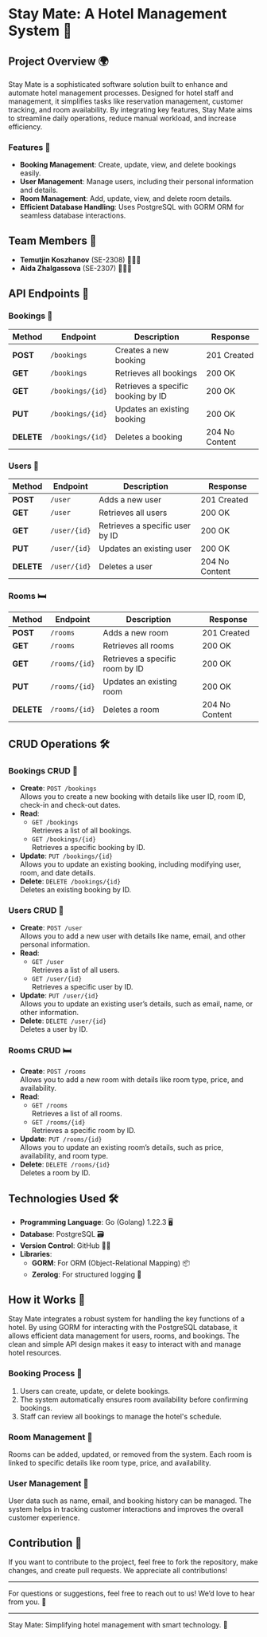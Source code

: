 # **Stay Mate: A Hotel Management System** 🏨

## **Project Overview** 🌍
Stay Mate is a sophisticated software solution built to enhance and automate hotel management processes. Designed for hotel staff and management, it simplifies tasks like reservation management, customer tracking, and room availability. By integrating key features, Stay Mate aims to streamline daily operations, reduce manual workload, and increase efficiency.

### **Features** 🚀
- **Booking Management**: Create, update, view, and delete bookings easily.
- **User Management**: Manage users, including their personal information and details.
- **Room Management**: Add, update, view, and delete room details.
- **Efficient Database Handling**: Uses PostgreSQL with GORM ORM for seamless database interactions.

## **Team Members** 👥
- **Temutjin Koszhanov** (SE-2308) 👨🏻‍💻
- **Aida Zhalgassova** (SE-2307) 👩🏻‍💻

## **API Endpoints** 📡

### **Bookings** 📅

| Method | Endpoint          | Description                          | Response                |
|--------|-------------------|--------------------------------------|-------------------------|
| **POST**   | `/bookings`       | Creates a new booking                | 201 Created             |
| **GET**    | `/bookings`       | Retrieves all bookings               | 200 OK                  |
| **GET**    | `/bookings/{id}`  | Retrieves a specific booking by ID   | 200 OK                  |
| **PUT**    | `/bookings/{id}`  | Updates an existing booking          | 200 OK                  |
| **DELETE** | `/bookings/{id}`  | Deletes a booking                    | 204 No Content          |

### **Users** 👤

| Method | Endpoint          | Description                          | Response                |
|--------|-------------------|--------------------------------------|-------------------------|
| **POST**   | `/user`           | Adds a new user                      | 201 Created             |
| **GET**    | `/user`           | Retrieves all users                  | 200 OK                  |
| **GET**    | `/user/{id}`      | Retrieves a specific user by ID      | 200 OK                  |
| **PUT**    | `/user/{id}`      | Updates an existing user             | 200 OK                  |
| **DELETE** | `/user/{id}`      | Deletes a user                       | 204 No Content          |

### **Rooms** 🛏️

| Method | Endpoint          | Description                          | Response                |
|--------|-------------------|--------------------------------------|-------------------------|
| **POST**   | `/rooms`          | Adds a new room                      | 201 Created             |
| **GET**    | `/rooms`          | Retrieves all rooms                  | 200 OK                  |
| **GET**    | `/rooms/{id}`     | Retrieves a specific room by ID      | 200 OK                  |
| **PUT**    | `/rooms/{id}`     | Updates an existing room             | 200 OK                  |
| **DELETE** | `/rooms/{id}`     | Deletes a room                       | 204 No Content          |

## **CRUD Operations** 🛠️

### **Bookings CRUD** 📅
- **Create**: `POST /bookings`  
  Allows you to create a new booking with details like user ID, room ID, check-in and check-out dates.
- **Read**:
    - `GET /bookings`  
      Retrieves a list of all bookings.
    - `GET /bookings/{id}`  
      Retrieves a specific booking by ID.
- **Update**: `PUT /bookings/{id}`  
  Allows you to update an existing booking, including modifying user, room, and date details.
- **Delete**: `DELETE /bookings/{id}`  
  Deletes an existing booking by ID.

### **Users CRUD** 👤
- **Create**: `POST /user`  
  Allows you to add a new user with details like name, email, and other personal information.
- **Read**:
    - `GET /user`  
      Retrieves a list of all users.
    - `GET /user/{id}`  
      Retrieves a specific user by ID.
- **Update**: `PUT /user/{id}`  
  Allows you to update an existing user’s details, such as email, name, or other information.
- **Delete**: `DELETE /user/{id}`  
  Deletes a user by ID.

### **Rooms CRUD** 🛏️
- **Create**: `POST /rooms`  
  Allows you to add a new room with details like room type, price, and availability.
- **Read**:
    - `GET /rooms`  
      Retrieves a list of all rooms.
    - `GET /rooms/{id}`  
      Retrieves a specific room by ID.
- **Update**: `PUT /rooms/{id}`  
  Allows you to update an existing room’s details, such as price, availability, and room type.
- **Delete**: `DELETE /rooms/{id}`  
  Deletes a room by ID.

## **Technologies Used** 🛠️
- **Programming Language**: Go (Golang) 1.22.3 🖥️
- **Database**: PostgreSQL 🗃️
- **Version Control**: GitHub 🧑‍💻
- **Libraries**:
    - **GORM**: For ORM (Object-Relational Mapping) 📦
    - **Zerolog**: For structured logging 📜

## **How it Works** 🔄
Stay Mate integrates a robust system for handling the key functions of a hotel. By using GORM for interacting with the PostgreSQL database, it allows efficient data management for users, rooms, and bookings. The clean and simple API design makes it easy to interact with and manage hotel resources.

### **Booking Process** 📲
1. Users can create, update, or delete bookings.
2. The system automatically ensures room availability before confirming bookings.
3. Staff can review all bookings to manage the hotel's schedule.

### **Room Management** 🏨
Rooms can be added, updated, or removed from the system. Each room is linked to specific details like room type, price, and availability.

### **User Management** 👥
User data such as name, email, and booking history can be managed. The system helps in tracking customer interactions and improves the overall customer experience.

## **Contribution** 📝
If you want to contribute to the project, feel free to fork the repository, make changes, and create pull requests. We appreciate all contributions!

---

For questions or suggestions, feel free to reach out to us! We’d love to hear from you. 💬

---
Stay Mate: Simplifying hotel management with smart technology. 🌟
